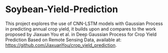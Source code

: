 # Soybean-Yield-Prediction

This project explores the use of CNN-LSTM models with Gaussian Process in predicting annual crop yield, it builds upon and compares to the work proposed by Jiaxuan You et al. in Deep Gaussian Process for Crop Yield Prediction Based on Remote Sensing Data, available at: https://github.com/JiaxuanYou/crop_yield_prediction.
